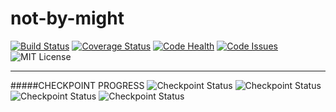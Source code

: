 # not-by-might

[![Build Status](https://semaphoreci.com/api/v1/stanmd/not-by-might/branches/feature-review/badge.svg)](https://semaphoreci.com/stanmd/not-by-might)
[![Coverage Status](https://coveralls.io/repos/github/NdagiStanley/not-by-might/badge.svg?branch=feature-review)](https://coveralls.io/github/NdagiStanley/not-by-might?branch=feature-review)
[![Code Health](https://landscape.io/github/NdagiStanley/not-by-might/feature-review/landscape.svg?style=flat)](https://landscape.io/github/NdagiStanley/not-by-might/feature-review)
[![Code Issues](https://www.quantifiedcode.com/api/v1/project/b4fcf46ab7d1438b86f77d14ae709f3c/badge.svg)](https://www.quantifiedcode.com/app/project/b4fcf46ab7d1438b86f77d14ae709f3c)
![MIT License](https://img.shields.io/github/license/mashape/apistatus.svg)

----
#####CHECKPOINT PROGRESS
![Checkpoint Status](https://img.shields.io/badge/Stan_MD-task%200%20complete-green.svg)
![Checkpoint Status](https://img.shields.io/badge/Stan_MD-task%201%20incomplete-yellow.svg)
![Checkpoint Status](https://img.shields.io/badge/Stan_MD-task%202%20incomplete-yellow.svg)
![Checkpoint Status](https://img.shields.io/badge/Stan_MD-task%203%20incomplete-red.svg)